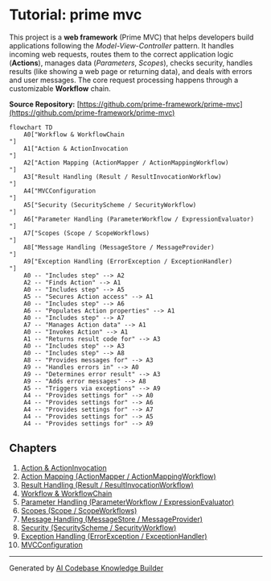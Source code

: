 # Tutorial: prime mvc



This project is a **web framework** (Prime MVC) that helps developers build applications following the *Model-View-Controller* pattern.
It handles incoming web requests, routes them to the correct application logic (**Actions**), manages data (*Parameters*, *Scopes*), checks security, handles results (like showing a web page or returning data), and deals with errors and user messages.
The core request processing happens through a customizable **Workflow** chain.


**Source Repository:** [https://github.com/prime-framework/prime-mvc](https://github.com/prime-framework/prime-mvc)

```mermaid
flowchart TD
    A0["Workflow & WorkflowChain
"]
    A1["Action & ActionInvocation
"]
    A2["Action Mapping (ActionMapper / ActionMappingWorkflow)
"]
    A3["Result Handling (Result / ResultInvocationWorkflow)
"]
    A4["MVCConfiguration
"]
    A5["Security (SecurityScheme / SecurityWorkflow)
"]
    A6["Parameter Handling (ParameterWorkflow / ExpressionEvaluator)
"]
    A7["Scopes (Scope / ScopeWorkflows)
"]
    A8["Message Handling (MessageStore / MessageProvider)
"]
    A9["Exception Handling (ErrorException / ExceptionHandler)
"]
    A0 -- "Includes step" --> A2
    A2 -- "Finds Action" --> A1
    A0 -- "Includes step" --> A5
    A5 -- "Secures Action access" --> A1
    A0 -- "Includes step" --> A6
    A6 -- "Populates Action properties" --> A1
    A0 -- "Includes step" --> A7
    A7 -- "Manages Action data" --> A1
    A0 -- "Invokes Action" --> A1
    A1 -- "Returns result code for" --> A3
    A0 -- "Includes step" --> A3
    A0 -- "Includes step" --> A8
    A8 -- "Provides messages for" --> A3
    A9 -- "Handles errors in" --> A0
    A9 -- "Determines error result" --> A3
    A9 -- "Adds error messages" --> A8
    A5 -- "Triggers via exceptions" --> A9
    A4 -- "Provides settings for" --> A0
    A4 -- "Provides settings for" --> A6
    A4 -- "Provides settings for" --> A7
    A4 -- "Provides settings for" --> A5
    A4 -- "Provides settings for" --> A9
```

## Chapters

1. [Action & ActionInvocation
](01_action___actioninvocation_.md)
2. [Action Mapping (ActionMapper / ActionMappingWorkflow)
](02_action_mapping__actionmapper___actionmappingworkflow__.md)
3. [Result Handling (Result / ResultInvocationWorkflow)
](03_result_handling__result___resultinvocationworkflow__.md)
4. [Workflow & WorkflowChain
](04_workflow___workflowchain_.md)
5. [Parameter Handling (ParameterWorkflow / ExpressionEvaluator)
](05_parameter_handling__parameterworkflow___expressionevaluator__.md)
6. [Scopes (Scope / ScopeWorkflows)
](06_scopes__scope___scopeworkflows__.md)
7. [Message Handling (MessageStore / MessageProvider)
](07_message_handling__messagestore___messageprovider__.md)
8. [Security (SecurityScheme / SecurityWorkflow)
](08_security__securityscheme___securityworkflow__.md)
9. [Exception Handling (ErrorException / ExceptionHandler)
](09_exception_handling__errorexception___exceptionhandler__.md)
10. [MVCConfiguration
](10_mvcconfiguration_.md)


---

Generated by [AI Codebase Knowledge Builder](https://github.com/The-Pocket/Tutorial-Codebase-Knowledge)
